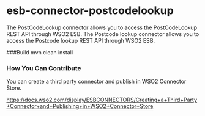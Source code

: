 # esb-connector-postcodelookup
The PostCodeLookup connector allows you to access the PostCodeLookup REST API through WSO2 ESB. The Postcode lookup connector allows you to access the Postcode lookup REST API through WSO2 ESB.

###Build
mvn clean install

### How You Can Contribute
You can create a third party connector and publish in WSO2 Connector Store.

https://docs.wso2.com/display/ESBCONNECTORS/Creating+a+Third+Party+Connector+and+Publishing+in+WSO2+Connector+Store
